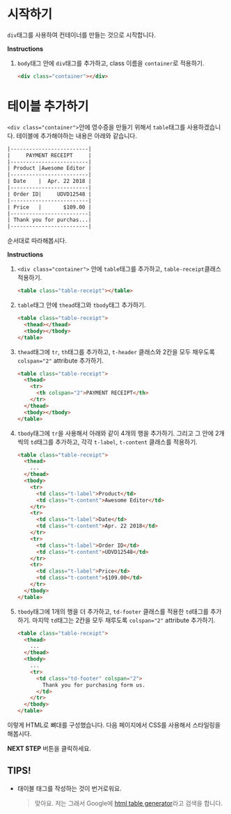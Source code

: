 # 시작하기

`div`태그를 사용하여 컨테이너를 만들는 것으로 시작합니다.  

**Instructions**
1. `body`태그 안에 `div`태그를 추가하고, class 이름을 `container`로 적용하기. 
    ```html
    <div class="container"></div>
    ```



# 테이블 추가하기
`<div class="container">`안에 영수증을 만들기 위해서 `table`태그를 사용하겠습니다. 테이블에 추가해야하는 내용은 아래와 같습니다.
```html
|-------------------------|
|     PAYMENT RECEIPT     |
|-------------------------|
| Product |Awesome Editor |
|-------------------------|
| Date    |  Apr. 22 2018 |
|-------------------------|
| Order ID|     UDVD12548 |
|-------------------------|
| Price   |       $109.00 |
|-------------------------|
| Thank you for purchas...|
|-------------------------|
``` 
순서대로 따라해봅시다.


**Instructions**
1. `<div class="container">` 안에 `table`태그를 추가하고, `table-receipt`클래스 적용하기. 
    ```html
    <table class="table-receipt"></table>
    ```
1. `table`태그 안에 `thead`태그와 `tbody`태그 추가하기.  
    ```html
    <table class="table-receipt">
      <thead></thead>
      <tbody></tbody>
    </table> 
    ```
1. `thead`태그에 `tr`, `th`태그를 추가하고, `t-header` 클래스와 2칸을 모두 채우도록 `colspan="2"` attribute 추가하기.
    ```html
    <table class="table-receipt">
      <thead>
        <tr>
          <th colspan="2">PAYMENT RECEIPT</th>
        </tr>
      </thead>
      <tbody></tbody>
    </table> 
    ```
1. `tbody`태그에 `tr`을 사용해서 아래와 같이 4개의 행을 추가하기. 그리고 그 안에 2개씩의 `td`태그를 추가하고, 각각 `t-label`, `t-content` 클래스를 적용하기.
    ```html
    <table class="table-receipt">
      <thead>
        ...
      </thead>
      <tbody>
        <tr>
          <td class="t-label">Product</td>
          <td class="t-content">Awesome Editor</td>
        </tr>
        <tr>
          <td class="t-label">Date</td>
          <td class="t-content">Apr. 22 2018</td>
        </tr>
        <tr>
          <td class="t-label">Order ID</td>
          <td class="t-content">UDVD12548</td>
        </tr>
        <tr>
          <td class="t-label">Price</td>
          <td class="t-content">$109.00</td>
        </tr>
      </tbody>
    </table> 
    ```

1. `tbody`태그에 1개의 행을 더 추가하고, `td-footer` 클래스를 적용한 `td`태그를 추가하기. 마지막 `td`태그는 2칸을 모두 채루도록 `colspan="2"` attribute 추가하기.
    ```html
    <table class="table-receipt">
      <thead>
        ...
      </thead>
      <tbody>
        ...
        <tr>
          <td class="td-footer" colspan="2">
            Thank you for purchasing form us.
          </td>
        </tr>
      </tbody>
    </table> 
    ```

이렇게 HTML로 뼈대를 구성했습니다. 다음 페이지에서 CSS를 사용해서 스타일링을 해봅시다.

**NEXT STEP** 버튼을 클릭하세요.



## TIPS! 
* 태이블 태그를 작성하는 것이 번거로워요.  
    > 맞아요. 저는 그래서 Google에 [html table generator][1]라고 검색을 합니다.     

[1]: https://www.google.co.kr/search?ei=ECs-W6KxK8fh-AbF-5HIBQ&q=html+table+generator&oq=html+table+generator&gs_l=psy-ab.3...290762.293424.0.295063.0.0.0.0.0.0.0.0..0.0....0...1c.1.64.psy-ab..0.0.0....0.v4501Hu84LM


